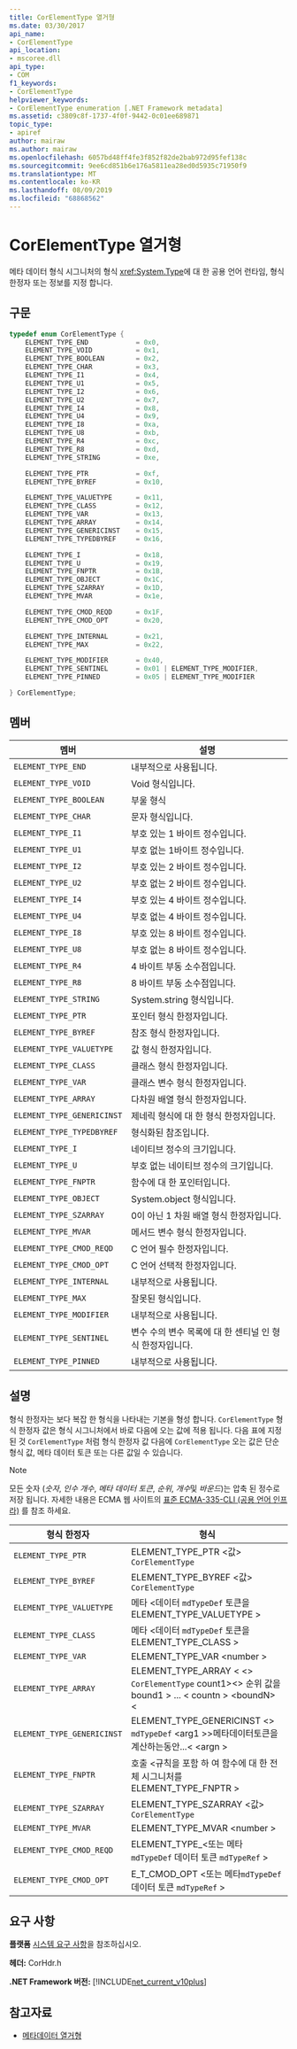 ```yaml
---
title: CorElementType 열거형
ms.date: 03/30/2017
api_name:
- CorElementType
api_location:
- mscoree.dll
api_type:
- COM
f1_keywords:
- CorElementType
helpviewer_keywords:
- CorElementType enumeration [.NET Framework metadata]
ms.assetid: c3809c8f-1737-4f0f-9442-0c01ee689871
topic_type:
- apiref
author: mairaw
ms.author: mairaw
ms.openlocfilehash: 6057bd48ff4fe3f852f82de2bab972d95fef138c
ms.sourcegitcommit: 9ee6cd851b6e176a5811ea28ed0d5935c71950f9
ms.translationtype: MT
ms.contentlocale: ko-KR
ms.lasthandoff: 08/09/2019
ms.locfileid: "68868562"
---
```

# <a name="corelementtype-enumeration"></a>CorElementType 열거형

메타 데이터 형식 시그니처의 형식 <xref:System.Type>에 대 한 공용 언어 런타임, 형식 한정자 또는 정보를 지정 합니다.

## <a name="syntax"></a>구문

```cpp
typedef enum CorElementType {
    ELEMENT_TYPE_END            = 0x0,
    ELEMENT_TYPE_VOID           = 0x1,
    ELEMENT_TYPE_BOOLEAN        = 0x2,
    ELEMENT_TYPE_CHAR           = 0x3,
    ELEMENT_TYPE_I1             = 0x4,
    ELEMENT_TYPE_U1             = 0x5,
    ELEMENT_TYPE_I2             = 0x6,
    ELEMENT_TYPE_U2             = 0x7,
    ELEMENT_TYPE_I4             = 0x8,
    ELEMENT_TYPE_U4             = 0x9,
    ELEMENT_TYPE_I8             = 0xa,
    ELEMENT_TYPE_U8             = 0xb,
    ELEMENT_TYPE_R4             = 0xc,
    ELEMENT_TYPE_R8             = 0xd,
    ELEMENT_TYPE_STRING         = 0xe,

    ELEMENT_TYPE_PTR            = 0xf,
    ELEMENT_TYPE_BYREF          = 0x10,

    ELEMENT_TYPE_VALUETYPE      = 0x11,
    ELEMENT_TYPE_CLASS          = 0x12,
    ELEMENT_TYPE_VAR            = 0x13,
    ELEMENT_TYPE_ARRAY          = 0x14,
    ELEMENT_TYPE_GENERICINST    = 0x15,
    ELEMENT_TYPE_TYPEDBYREF     = 0x16,

    ELEMENT_TYPE_I              = 0x18,
    ELEMENT_TYPE_U              = 0x19,
    ELEMENT_TYPE_FNPTR          = 0x1B,
    ELEMENT_TYPE_OBJECT         = 0x1C,
    ELEMENT_TYPE_SZARRAY        = 0x1D,
    ELEMENT_TYPE_MVAR           = 0x1e,

    ELEMENT_TYPE_CMOD_REQD      = 0x1F,
    ELEMENT_TYPE_CMOD_OPT       = 0x20,

    ELEMENT_TYPE_INTERNAL       = 0x21,
    ELEMENT_TYPE_MAX            = 0x22,

    ELEMENT_TYPE_MODIFIER       = 0x40,
    ELEMENT_TYPE_SENTINEL       = 0x01 | ELEMENT_TYPE_MODIFIER,
    ELEMENT_TYPE_PINNED         = 0x05 | ELEMENT_TYPE_MODIFIER

} CorElementType;
```

## <a name="members"></a>멤버

|멤버|설명|
|------------|-----------------|
|`ELEMENT_TYPE_END`|내부적으로 사용됩니다.|
|`ELEMENT_TYPE_VOID`|Void 형식입니다.|
|`ELEMENT_TYPE_BOOLEAN`|부울 형식|
|`ELEMENT_TYPE_CHAR`|문자 형식입니다.|
|`ELEMENT_TYPE_I1`|부호 있는 1 바이트 정수입니다.|
|`ELEMENT_TYPE_U1`|부호 없는 1바이트 정수입니다.|
|`ELEMENT_TYPE_I2`|부호 있는 2 바이트 정수입니다.|
|`ELEMENT_TYPE_U2`|부호 없는 2 바이트 정수입니다.|
|`ELEMENT_TYPE_I4`|부호 있는 4 바이트 정수입니다.|
|`ELEMENT_TYPE_U4`|부호 없는 4 바이트 정수입니다.|
|`ELEMENT_TYPE_I8`|부호 있는 8 바이트 정수입니다.|
|`ELEMENT_TYPE_U8`|부호 없는 8 바이트 정수입니다.|
|`ELEMENT_TYPE_R4`|4 바이트 부동 소수점입니다.|
|`ELEMENT_TYPE_R8`|8 바이트 부동 소수점입니다.|
|`ELEMENT_TYPE_STRING`|System.string 형식입니다.|
|`ELEMENT_TYPE_PTR`|포인터 형식 한정자입니다.|
|`ELEMENT_TYPE_BYREF`|참조 형식 한정자입니다.|
|`ELEMENT_TYPE_VALUETYPE`|값 형식 한정자입니다.|
|`ELEMENT_TYPE_CLASS`|클래스 형식 한정자입니다.|
|`ELEMENT_TYPE_VAR`|클래스 변수 형식 한정자입니다.|
|`ELEMENT_TYPE_ARRAY`|다차원 배열 형식 한정자입니다.|
|`ELEMENT_TYPE_GENERICINST`|제네릭 형식에 대 한 형식 한정자입니다.|
|`ELEMENT_TYPE_TYPEDBYREF`|형식화된 참조입니다.|
|`ELEMENT_TYPE_I`|네이티브 정수의 크기입니다.|
|`ELEMENT_TYPE_U`|부호 없는 네이티브 정수의 크기입니다.|
|`ELEMENT_TYPE_FNPTR`|함수에 대 한 포인터입니다.|
|`ELEMENT_TYPE_OBJECT`|System.object 형식입니다.|
|`ELEMENT_TYPE_SZARRAY`|0이 아닌 1 차원 배열 형식 한정자입니다.|
|`ELEMENT_TYPE_MVAR`|메서드 변수 형식 한정자입니다.|
|`ELEMENT_TYPE_CMOD_REQD`|C 언어 필수 한정자입니다.|
|`ELEMENT_TYPE_CMOD_OPT`|C 언어 선택적 한정자입니다.|
|`ELEMENT_TYPE_INTERNAL`|내부적으로 사용됩니다.|
|`ELEMENT_TYPE_MAX`|잘못된 형식입니다.|
|`ELEMENT_TYPE_MODIFIER`|내부적으로 사용됩니다.|
|`ELEMENT_TYPE_SENTINEL`|변수 수의 변수 목록에 대 한 센티널 인 형식 한정자입니다.|
|`ELEMENT_TYPE_PINNED`|내부적으로 사용됩니다.|

## <a name="remarks"></a>설명

형식 한정자는 보다 복잡 한 형식을 나타내는 기본을 형성 합니다. `CorElementType` 형식 한정자 값은 형식 시그니처에서 바로 다음에 오는 값에 적용 됩니다. 다음 표에 지정 된 것 `CorElementType` 처럼 형식 한정자 값 다음에 `CorElementType` 오는 값은 단순 형식 값, 메타 데이터 토큰 또는 다른 값일 수 있습니다.

> [!NOTE]
> 모든 숫자 (*숫자*, *인수 개수*, *메타 데이터 토큰*, *순위*, *개수*및 *바운드*)는 압축 된 정수로 저장 됩니다. 자세한 내용은 ECMA 웹 사이트의 [표준 ECMA-335-CLI (공용 언어 인프라)](https://go.microsoft.com/fwlink/?LinkID=116487) 를 참조 하세요.

|형식 한정자|형식|
|-------------------|------------|
|`ELEMENT_TYPE_PTR`|ELEMENT_TYPE_PTR \<값> `CorElementType`|
|`ELEMENT_TYPE_BYREF`|ELEMENT_TYPE_BYREF \<값> `CorElementType`|
|`ELEMENT_TYPE_VALUETYPE`|메타 \<데이터 `mdTypeDef` 토큰을 ELEMENT_TYPE_VALUETYPE >|
|`ELEMENT_TYPE_CLASS`|메타 \<데이터 `mdTypeDef` 토큰을 ELEMENT_TYPE_CLASS >|
|`ELEMENT_TYPE_VAR`|ELEMENT_TYPE_VAR \<number >|
|`ELEMENT_TYPE_ARRAY`|ELEMENT_TYPE_ARRAY \< \<> `CorElementType` count1>\<> 순위 값을 bound1 > ... \< countn > \<boundN> \<|
|`ELEMENT_TYPE_GENERICINST`|ELEMENT_TYPE_GENERICINST \<> `mdTypeDef` \<arg1 >>메타데이터토큰을계산하는동안...\< \<argn >|
|`ELEMENT_TYPE_FNPTR`|호출 \<규칙을 포함 하 여 함수에 대 한 전체 시그니처를 ELEMENT_TYPE_FNPTR >|
|`ELEMENT_TYPE_SZARRAY`|ELEMENT_TYPE_SZARRAY \<값> `CorElementType`|
|`ELEMENT_TYPE_MVAR`|ELEMENT_TYPE_MVAR \<number >|
|`ELEMENT_TYPE_CMOD_REQD`|ELEMENT_TYPE_\<또는 메타`mdTypeDef` 데이터 토큰 `mdTypeRef` >|
|`ELEMENT_TYPE_CMOD_OPT`|E_T_CMOD_OPT \<또는 메타`mdTypeDef` 데이터 토큰 `mdTypeRef` >|

## <a name="requirements"></a>요구 사항

**플랫폼** [시스템 요구 사항](../../../../docs/framework/get-started/system-requirements.md)을 참조하십시오.

**헤더:** CorHdr.h

**.NET Framework 버전:** [!INCLUDE[net_current_v10plus](../../../../includes/net-current-v10plus-md.md)]

## <a name="see-also"></a>참고자료

- [메타데이터 열거형](../../../../docs/framework/unmanaged-api/metadata/metadata-enumerations.md)
